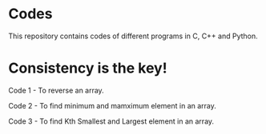 # Codes
This repository contains codes of different programs in C, C++ and Python. 

# Consistency is the key!
Code 1 - To reverse an array.

Code 2 - To find minimum and mamximum element in an array. 

Code 3 - To find Kth Smallest and Largest element in an array.